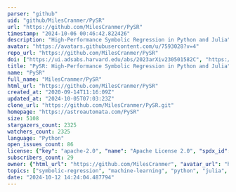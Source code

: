 ```yaml
---
parser: "github"
uid: "github/MilesCranmer/PySR"
url: "https://github.com/MilesCranmer/PySR"
timestamp: "2024-10-06 00:46:42.822426"
description: "High-Performance Symbolic Regression in Python and Julia"
avatar: "https://avatars.githubusercontent.com/u/7593028?v=4"
repo_url: "https://github.com/MilesCranmer/PySR"
doi: ["https://ui.adsabs.harvard.edu/abs/2023arXiv230501582C", "https://ui.adsabs.harvard.edu/abs/2024ascl.soft09018C/abstract"]
title: "PySR: High-Performance Symbolic Regression in Python and Julia"
name: "PySR"
full_name: "MilesCranmer/PySR"
html_url: "https://github.com/MilesCranmer/PySR"
created_at: "2020-09-14T11:16:09Z"
updated_at: "2024-10-05T07:03:23Z"
clone_url: "https://github.com/MilesCranmer/PySR.git"
homepage: "https://astroautomata.com/PySR"
size: 5108
stargazers_count: 2325
watchers_count: 2325
language: "Python"
open_issues_count: 86
license: {"key": "apache-2.0", "name": "Apache License 2.0", "spdx_id": "Apache-2.0", "url": "https://api.github.com/licenses/apache-2.0", "node_id": "MDc6TGljZW5zZTI="}
subscribers_count: 29
owner: {"html_url": "https://github.com/MilesCranmer", "avatar_url": "https://avatars.githubusercontent.com/u/7593028?v=4", "login": "MilesCranmer", "type": "User"}
topics: ["symbolic-regression", "machine-learning", "python", "julia", "genetic-algorithm", "automl", "interpretable-ml", "data-science", "explainable-ai", "scikit-learn", "symbolic", "algorithm", "distributed-systems", "evolutionary-algorithms", "equation-discovery"]
date: "2024-10-12 14:24:04.487794"
---
```

